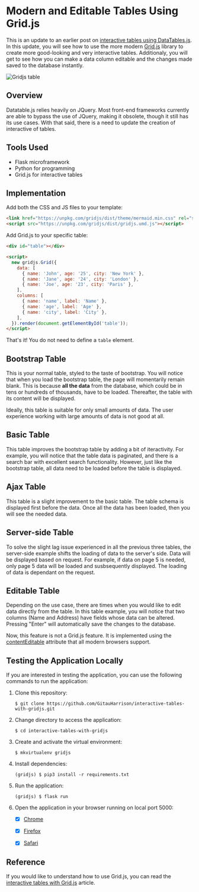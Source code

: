 # Modern and Editable Tables Using Grid.js

This is an update to an earlier post on [interactive tables using DataTables.js](https://github.com/GitauHarrison/beautiful-flask-tables). In this update, you will see how to use the more modern [Grid.js](https://gridjs.io/) library to create more good-looking and very interactive tables. Additionaly, you will get to see how you can make a data column editable and the changes made saved to the database instantly.

![Gridjs table](/app/static/images/gridjs_tables.gif)

## Overview

Datatable.js relies heavily on JQuery. Most front-end frameworks currently are able to bypass the use of JQuery, making it obsolete, though it still has its use cases. With that said, there is a need to update the creation of interactive of tables.

## Tools Used
- Flask microframework
- Python for programming
- Grid.js for interactive tables

## Implementation

Add both the CSS and JS files to your template:

```html
<link href="https://unpkg.com/gridjs/dist/theme/mermaid.min.css" rel="stylesheet" />
<script src="https://unpkg.com/gridjs/dist/gridjs.umd.js"></script>
```

Add Grid.js to your specific table:

```html
<div id="table"></div>

<script>
  new gridjs.Grid({
    data: [
      { name: 'John', age: '25', city: 'New York' },
      { name: 'Jane', age: '24', city: 'London' },
      { name: 'Joe', age: '23', city: 'Paris' },
    ],
    columns: [
      { name: 'name', label: 'Name' },
      { name: 'age', label: 'Age' },
      { name: 'city', label: 'City' },
    ],
  }).render(document.getElementById('table'));
</script>
```

That's it! You do not need to define a `table` element.

## Bootstrap Table

This is your normal table, styled to the taste of bootstrap. You will notice that when you load the bootstrap table, the page will momentarily remain blank. This is because **all the data** from the database, which could be in tens or hundreds of thousands, have to be loaded. Thereafter, the table with its content will be displayed. 

Ideally, this table is suitable for only small amounts of data. The user experience working with large amounts of data is not good at all.

## Basic Table

This table improves the bootstrap table by adding a bit of iteractivity. For example, you will notice that the table data is paginated, and there is a search bar with excellent search functionality. However, just like the bootstrap table, all data need to be loaded before the table is displayed.

## Ajax Table

This table is a slight improvement to the basic table. The table schema is displayed first before the data. Once all the data has been loaded, then you will see the needed data.

## Server-side Table

To solve the slight lag issue experienced in all the previous three tables, the server-side example shifts the loading of data to the server's side. Data will be displayed based on request. For example, if data on page 5 is needed, only page 5 data will be loaded and susbsequently displayed. The loading of data is dependant on the request.

## Editable Table

Depending on the use case, there are times when you would like to edit data directly from the table. In this table example, you will notice that two columns (Name and Address) have fields whose data can be altered. Pressing "Enter" will automatically save the changes to the database.

Now, this feature is not a Grid.js feature. It is implemented using the  [contentEditable](https://developer.mozilla.org/en-US/docs/Web/HTML/Global_attributes/contenteditable) attribute that all modern browsers support.


## Testing the Application Locally

If you are interested in testing the application, you can use the following commands to run the application:

1. Clone this repository:

    `$ git clone https://github.com/GitauHarrison/interactive-tables-with-gridjs.git`
    <br>

2. Change directory to access the application:

    `$ cd interactive-tables-with-gridjs`
    <br>

3. Create and activate the virtual environment:

    `$ mkvirtualenv gridjs`
    <br>

4. Install dependencies:

    `(gridjs) $ pip3 install -r requirements.txt`
    <br>
5. Run the application:

    `(gridjs) $ flask run`
    <br>
6. Open the application in your browser running on local port 5000:

    - [x] [Chrome](http://127.0.0.1:5000/)
    - [x] [Firefox](http://127.0.0.1:5000/)
    - [x] [Safari](http://127.0.0.1:5000/)


## Reference

If you would like to understand how to use Grid.js, you can read the [interactive tables with Grid.js](https://github.com/GitauHarrison/notes/blob/master/flask_tables/gridjs.md) article.